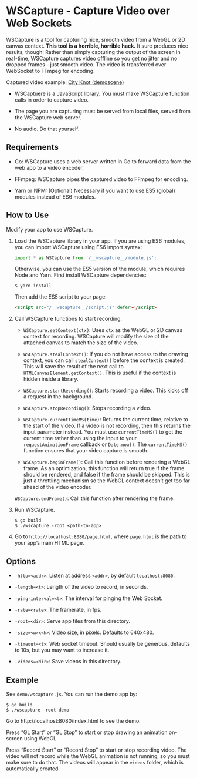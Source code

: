 # WSCapture - Capture Video over Web Sockets

WSCapture is a tool for capturing nice, smooth video from a WebGL or 2D canvas context. **This tool is a horrible, horrible hack.** It sure produces nice results, though! Rather than simply capturing the output of the screen in real-time, WSCapture captures video offline so you get no jitter and no dropped frames—just smooth video. The video is transferred over WebSocket to FFmpeg for encoding.

Captured video example: [City Knot (demoscene)](https://www.youtube.com/watch?v=asV6yIC_bsk)

- WSCaptuere is a JavaScript library. You must make WSCapture function calls in order to capture video.

- The page you are capturing must be served from local files, served from the WSCapture web server.

- No audio. Do that yourself.

## Requirements

- Go: WSCapture uses a web server written in Go to forward data from the web app to a video encoder.

- FFmpeg: WSCapture pipes the captured video to FFmpeg for encoding.

- Yarn or NPM: (Optional) Necessary if you want to use ES5 (global) modules instead of ES6 modules.

## How to Use

Modify your app to use WSCapture.

1. Load the WSCapture library in your app. If you are using ES6 modules, you can import WSCapture using ES6 import syntax:

   ```javascript
   import * as WSCapture from '/__wscapture__/module.js';
   ```

   Otherwise, you can use the ES5 version of the module, which requires Node and Yarn. First install WSCapture dependencies:

   ```shell
   $ yarn install
   ```

   Then add the ES5 script to your page:

   ```html
   <script src="/__wscapture__/script.js" defer></script>
   ```

1. Call WSCapture functions to start recording.

   - `WSCapture.setContext(ctx)`: Uses `ctx` as the WebGL or 2D canvas context for recording. WSCapture will modify the size of the attached canvas to match the size of the video.

   - `WSCapture.stealContext()`: If you do not have access to the drawing context, you can call `stealContext()` before the context is created. This will save the result of the next call to `HTMLCanvasElement.getContext()`. This is useful if the context is hidden inside a library.

   - `WSCapture.startRecording()`: Starts recording a video. This kicks off a request in the background.

   - `WSCapture.stopRecording()`: Stops recording a video.

   - `WSCapture.currentTimeMS(time)`: Returns the current time, relative to the start of the video. If a video is not recording, then this returns the input parameter instead. You must use `currentTimeMS()` to get the current time rather than using the input to your `requestAnimationFrame` callback or `Date.now()`. The `currentTimeMS()` function ensures that your video capture is smooth.

   - `WSCapture.beginFrame()`: Call this function before rendering a WebGL frame. As an optimization, this function will return true if the frame should be rendered, and false if the frame should be skipped. This is just a throttling mechanism so the WebGL context doesn’t get too far ahead of the video encoder.

   `WSCapture.endFrame()`: Call this function after rendering the frame.

1. Run WSCapture.

   ```shell
   $ go build
   $ ./wscapture -root <path-to-app>
   ```

1. Go to `http://localhost:8080/page.html`, where `page.html` is the path to your app’s main HTML page.

## Options

- `-http=<addr>`: Listen at address `<addr>`, by default `localhost:8080`.

- `-length=<t>`: Length of the video to record, in seconds.

- `-ping-interval=<t>`: The interval for pinging the Web Socket.

- `-rate=<rate>`: The framerate, in fps.

- `-root=<dir>`: Serve app files from this directory.

- `-size=<w>x<h>`: Video size, in pixels. Defaults to 640x480.

- `-timeout=<t>`: Web socket timeout. Should usually be generous, defaults to 10s, but you may want to increase it.

- `-videos=<dir>`: Save videos in this directory.

## Example

See `demo/wscapture.js`. You can run the demo app by:

```shell
$ go build
$ ./wscapture -root demo
```

Go to http://localhost:8080/index.html to see the demo.

Press “GL Start” or “GL Stop” to start or stop drawing an animation on-screen using WebGL.

Press “Record Start” or “Record Stop” to start or stop recording video. The video will not record while the WebGL animation is not running, so you must make sure to do that. The videos will appear in the `videos` folder, which is automatically created.
